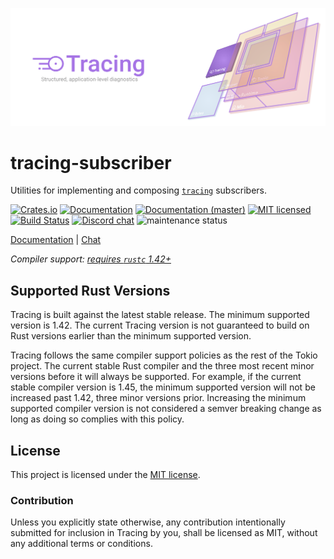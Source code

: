 ![Tracing — Structured, application-level diagnostics][splash]

[splash]: https://raw.githubusercontent.com/tokio-rs/tracing/master/assets/splash.svg

# tracing-subscriber

Utilities for implementing and composing [`tracing`][tracing] subscribers.

[![Crates.io][crates-badge]][crates-url]
[![Documentation][docs-badge]][docs-url]
[![Documentation (master)][docs-master-badge]][docs-master-url]
[![MIT licensed][mit-badge]][mit-url]
[![Build Status][actions-badge]][actions-url]
[![Discord chat][discord-badge]][discord-url]
![maintenance status][maint-badge]

[Documentation][docs-url] | [Chat][discord-url]

[tracing]: https://github.com/tokio-rs/tracing/tree/master/tracing
[tracing-fmt]: https://github.com/tokio-rs/tracing/tree/master/tracing-subscriber
[crates-badge]: https://img.shields.io/crates/v/tracing-subscriber.svg
[crates-url]: https://crates.io/crates/tracing-subscriber
[docs-badge]: https://docs.rs/tracing-subscriber/badge.svg
[docs-url]: https://docs.rs/tracing-subscriber/0.3.5
[docs-master-badge]: https://img.shields.io/badge/docs-master-blue
[docs-master-url]: https://tracing-rs.netlify.com/tracing_subscriber
[mit-badge]: https://img.shields.io/badge/license-MIT-blue.svg
[mit-url]: LICENSE
[actions-badge]: https://github.com/tokio-rs/tracing/workflows/CI/badge.svg
[actions-url]:https://github.com/tokio-rs/tracing/actions?query=workflow%3ACI
[discord-badge]: https://img.shields.io/discord/500028886025895936?logo=discord&label=discord&logoColor=white
[discord-url]: https://discord.gg/EeF3cQw
[maint-badge]: https://img.shields.io/badge/maintenance-experimental-blue.svg

*Compiler support: [requires `rustc` 1.42+][msrv]*

[msrv]: #supported-rust-versions

## Supported Rust Versions

Tracing is built against the latest stable release. The minimum supported
version is 1.42. The current Tracing version is not guaranteed to build on Rust
versions earlier than the minimum supported version.

Tracing follows the same compiler support policies as the rest of the Tokio
project. The current stable Rust compiler and the three most recent minor
versions before it will always be supported. For example, if the current stable
compiler version is 1.45, the minimum supported version will not be increased
past 1.42, three minor versions prior. Increasing the minimum supported compiler
version is not considered a semver breaking change as long as doing so complies
with this policy.

## License

This project is licensed under the [MIT license](LICENSE).

### Contribution

Unless you explicitly state otherwise, any contribution intentionally submitted
for inclusion in Tracing by you, shall be licensed as MIT, without any additional
terms or conditions.
